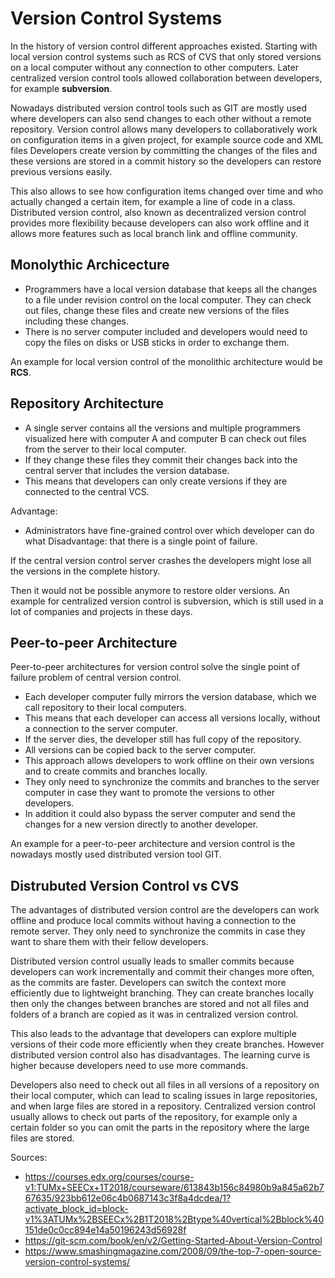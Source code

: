 # Version Control Systems

In the history of version control different approaches existed.
Starting with local version control systems such as RCS of CVS that only stored versions
on a local computer without any connection to other computers.
Later centralized version control tools allowed collaboration between developers, for example
**subversion**.

Nowadays distributed version control tools such as GIT are mostly used where developers
can also send changes to each other without a remote repository.
Version control allows many developers to collaboratively work on configuration items
in a given project, for example source code and XML files
Developers create version by committing the changes of the files and these versions are
stored in a commit history so the developers can restore previous versions easily.

This also allows to see how configuration items changed over time and who actually changed
a certain item, for example a line of code in a class.
Distributed version control, also known as decentralized version control provides more
flexibility because developers can also work offline and it allows more features such as
local branch link and offline community.


## Monolythic Archicecture

* Programmers have a local version database that keeps all the changes to a file under
revision control on the local computer. They can check out files, change these files and
create new versions of the files including these changes.
* There is no server computer included and developers would need to copy the files on disks or USB
sticks in order to exchange them.

An example for local version control of the monolithic architecture would be **RCS**.


## Repository Architecture

* A single server contains all the versions and multiple programmers visualized here with
computer A and computer B can check out files from the server to their local computer.
* If they change these files they commit their changes back into the central server that
includes the version database.
* This means that developers can only create versions if they are connected to the central VCS.

Advantage:
*  Administrators have fine-grained control over which developer can do what
Disadvantage: that there is a single point of failure.

If the central version control server crashes the developers might lose all the versions
in the complete history.

Then it would not be possible anymore to restore older versions.
An example for centralized version control is subversion, which is still used in a lot
of companies and projects in these days.


## Peer-to-peer Architecture

Peer-to-peer architectures for version control solve the single point of failure problem
of central version control.
* Each developer computer fully mirrors the version database, which we call repository
to their local computers.
* This means that each developer can access all versions locally, without a connection
to the server computer.
* If the server dies, the developer still has full copy of the repository.
* All versions can be copied back to the server computer.
* This approach allows developers to work offline on their own versions and to create commits
and branches locally.
* They only need to synchronize the commits and branches to the server computer in case
they want to promote the versions to other developers.
* In addition it could also bypass the server computer and send the changes for a new version
directly to another developer.

An example for a peer-to-peer architecture and version control is the nowadays mostly
used distributed version tool GIT.

## Distrubuted Version Control vs CVS

The advantages of distributed version control are the developers can work offline and
produce local commits without having a connection to the remote server.
They only need to synchronize the commits in case they want to share them with their
fellow developers.

Distributed version control usually leads to smaller commits because developers can
work incrementally and commit their changes more often, as the commits are faster.
Developers can switch the context more efficiently due to lightweight branching.
They can create branches locally then only the changes between
branches are stored and not all files and folders of a branch are copied as it was in
centralized version control.

This also leads to the advantage that developers can explore multiple versions of their code
more efficiently when they create branches.
However distributed version control also has disadvantages.
The learning curve is higher because developers need to use more commands.

Developers also need to check out all files in all versions of a repository on their local
computer, which can lead to scaling issues in large repositories, and when large files
are stored in a repository. Centralized version control usually allows to check out parts
of the repository, for example only a certain folder so you can omit the parts in the repository
where the large files are stored.

Sources:
* https://courses.edx.org/courses/course-v1:TUMx+SEECx+1T2018/courseware/613843b156c84980b9a845a62b767635/923bb612e06c4b0687143c3f8a4dcdea/1?activate_block_id=block-v1%3ATUMx%2BSEECx%2B1T2018%2Btype%40vertical%2Bblock%40151de0c0cc894e14a50196243d56928f
* https://git-scm.com/book/en/v2/Getting-Started-About-Version-Control
* https://www.smashingmagazine.com/2008/09/the-top-7-open-source-version-control-systems/
